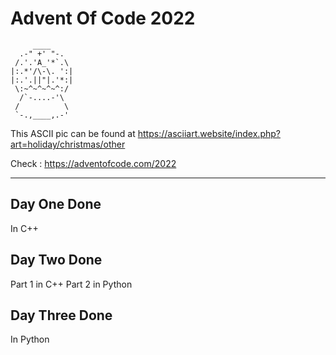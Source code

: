 # Advent Of Code 2022
         ____
      .-" +' "-.
     /.'.'A_'*`.\
    |:.*'/\-\. ':|
    |:.'.||"|.'*:|
     \:~^~^~^~^:/
      /`-....-'\
     /          \
     `-.,____,.-'

This ASCII pic can be found at
https://asciiart.website/index.php?art=holiday/christmas/other


Check : https://adventofcode.com/2022

------------------------------------------------

## Day One Done
In C++

## Day Two Done
Part 1 in C++
Part 2 in Python

## Day Three Done
In Python